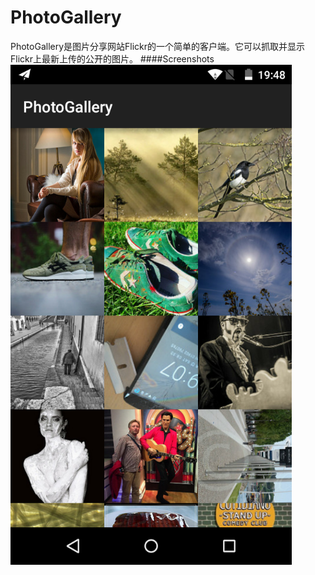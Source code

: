 PhotoGallery
========================
PhotoGallery是图片分享网站Flickr的一个简单的客户端。它可以抓取并显示Flickr上最新上传的公开的图片。
####Screenshots
<img src="https://raw.githubusercontent.com/shier2nd/bnr-PhotoGallery/ch24/Screenshots/1.png" width = "450" alt="1" align=center />
